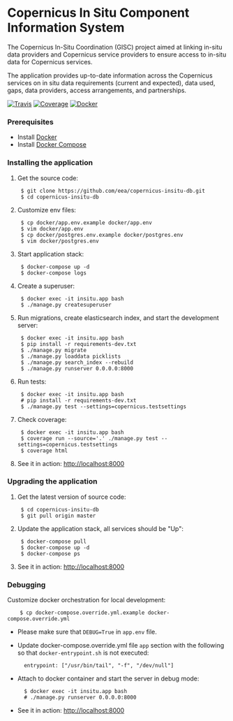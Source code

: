 Copernicus In Situ Component Information System
===============================================

The Copernicus In-Situ Coordination (GISC) project aimed at linking in-situ data providers and Copernicus service providers to ensure access to in-situ data for Copernicus services.

The application provides up-to-date information across the
Copernicus services on in situ data requirements (current and expected), data used, gaps, data providers, access arrangements, and partnerships.

[![Travis](https://travis-ci.org/eea/copernicus-insitu-db.svg?branch=master)](https://travis-ci.org/eea/copernicus-insitu-db)
[![Coverage](https://coveralls.io/github/eea/copernicus-insitu-db/badge.svg?branch=master)](https://coveralls.io/github/eea/copernicus-insitu-db?branch=master)
[![Docker]( https://dockerbuildbadges.quelltext.eu/status.svg?organization=eeacms&repository=copernicus-insitu-db)](https://hub.docker.com/r/eeacms/copernicus-insitu-db/builds)


### Prerequisites

* Install [Docker](https://docs.docker.com/engine/installation/)
* Install [Docker Compose](https://docs.docker.com/compose/install/)


### Installing the application

1. Get the source code:

        $ git clone https://github.com/eea/copernicus-insitu-db.git
        $ cd copernicus-insitu-db

2. Customize env files:

        $ cp docker/app.env.example docker/app.env
        $ vim docker/app.env
        $ cp docker/postgres.env.example docker/postgres.env
        $ vim docker/postgres.env

3. Start application stack:

        $ docker-compose up -d
        $ docker-compose logs

4. Create a superuser:

        $ docker exec -it insitu.app bash
        $ ./manage.py createsuperuser

5. Run migrations, create elasticsearch index, and start the development server:

        $ docker exec -it insitu.app bash
        $ pip install -r requirements-dev.txt
        $ ./manage.py migrate
        $ ./manage.py loaddata picklists
        $ ./manage.py search_index --rebuild
        $ ./manage.py runserver 0.0.0.0:8000

6. Run tests:

        $ docker exec -it insitu.app bash
        # pip install -r requirements-dev.txt
        $ ./manage.py test --settings=copernicus.testsettings

7. Check coverage:

        $ docker exec -it insitu.app bash
        $ coverage run --source='.' ./manage.py test --settings=copernicus.testsettings
        $ coverage html

8. See it in action: [http://localhost:8000](http://localhost:8000)

### Upgrading the application

1. Get the latest version of source code:

        $ cd copernicus-insitu-db
        $ git pull origin master

2. Update the application stack, all services should be "Up":

        $ docker-compose pull
        $ docker-compose up -d
        $ docker-compose ps

3. See it in action: [http://localhost:8000](http://localhost:8000)

### Debugging

Customize docker orchestration for local development:

        $ cp docker-compose.override.yml.example docker-compose.override.yml

* Please make sure that `DEBUG=True` in `app.env` file.

* Update docker-compose.override.yml file `app` section with the following so that `docker-entrypoint.sh`
is not executed:

        entrypoint: ["/usr/bin/tail", "-f", "/dev/null"]

* Attach to docker container and start the server in debug mode:

        $ docker exec -it insitu.app bash
        # ./manage.py runserver 0.0.0.0:8000

* See it in action: [http://localhost:8000](http://localhost:8000)
